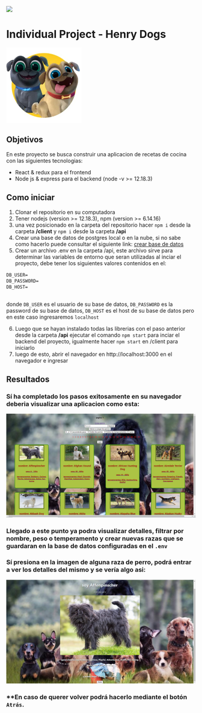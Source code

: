 <p align='left'>
    <img src='https://static.wixstatic.com/media/85087f_0d84cbeaeb824fca8f7ff18d7c9eaafd~mv2.png/v1/fill/w_160,h_30,al_c,q_85,usm_0.66_1.00_0.01/Logo_completo_Color_1PNG.webp' </img>
</p>

# Individual Project - Henry Dogs

<p align="left">
  <img height="200" src="./dog.png" />
</p>

## Objetivos

En este proyecto se busca construir una aplicacion de recetas de cocina con las siguientes tecnologias:
-    React & redux para el frontend
-    Node js & express para el backend (node -v >= 12.18.3)

## Como iniciar
1. Clonar el repositorio en su computadora
2. Tener nodejs (version >= 12.18.3), npm (version >= 6.14.16)
3. una vez posicionado en la carpeta del repositorio hacer `npm i` desde la carpeta **/client** y `npm i` desde la carpeta **/api**
4. Crear una base de datos de postgres local o en la nube, si no sabe como hacerlo puede consultar el siguiente link: [crear base de datos](http://postgresql-dbms.blogspot.com/p/crear-una-base-de-datos-en-postgres-sql.html)
5. Crear un archivo .env en la carpeta /api, este archivo sirve para determinar las variables de entorno que seran utilizadas al inciar el proyecto,
debe tener los siguientes valores contenidos en el:
~~~
DB_USER=
DB_PASSWORD=
DB_HOST=


~~~
donde ``DB_USER`` es el usuario de su base de datos, ``DB_PASSWORD`` es la password de su base de datos, ``DB_HOST`` es el host de su base de datos pero en este caso ingresaremos ``localhost``

6. Luego que se hayan instalado todas las librerias con el paso anterior desde la carpeta **/api** ejecutar el comando `npm start` para inciar el backend del proyecto, igualmente hacer ``npm start`` en /client  para iniciarlo
7. luego de esto, abrir el navegador en http://localhost:3000 en el navegador e ingresar

## Resultados 
### **Sí ha completado los pasos exitosamente en su navegador deberia visualizar una aplicacion como esta:**
![presentacion app](https://github.com/FrancoLeal001/PI-DOGS/blob/main/client/src/components/imagenes/Dogs1.PNG)

### **Llegado a este punto ya podra visualizar detalles, filtrar por nombre, peso o temperamento y crear nuevas razas que se guardaran en la base de datos configuradas en el ``.env``**


### **Sí presiona en la imagen de alguna raza de perro, podrá entrar a ver los detalles del mismo y se vería algo asi:**
![presentacion app](https://github.com/FrancoLeal001/PI-DOGS/blob/main/client/src/components/imagenes/dog2.PNG)

### **En caso de querer volver podrá hacerlo mediante el botón ``Atrás``.


